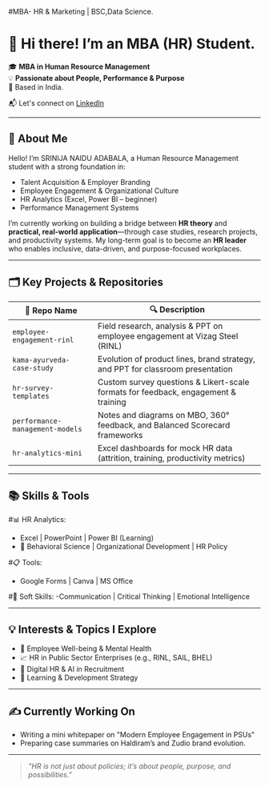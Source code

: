 
#MBA- HR & Marketing | BSC,Data Science.
# 👋 Hi there! I’m an MBA (HR) Student.

🎓 **MBA in Human Resource Management**  
💡 **Passionate about People, Performance & Purpose**  
📍 Based in India. 

📬 Let's connect on [LinkedIn](https://www.linkedin.com/in/srinija-naidu-adabala-56187223b/)

---

## 🌟 About Me

Hello! I’m SRINIJA NAIDU ADABALA, a Human Resource Management student with a strong foundation in:

- Talent Acquisition & Employer Branding  
- Employee Engagement & Organizational Culture  
- HR Analytics (Excel, Power BI – beginner)  
- Performance Management Systems  

I’m currently working on building a bridge between **HR theory** and **practical, real-world application**—through case studies, research projects, and productivity systems. My long-term goal is to become an **HR leader** who enables inclusive, data-driven, and purpose-focused workplaces.

---

## 🗂️ Key Projects & Repositories

|  📁 Repo Name                   |   🔍 Description                                                                   |
|-------------|---------------------------------------------------------------------------------------------------------|
| `employee-engagement-rinl`      | Field research, analysis & PPT on employee engagement at Vizag Steel (RINL)         |
| `kama-ayurveda-case-study`      | Evolution of product lines, brand strategy, and PPT for classroom presentation      |
| `hr-survey-templates`           | Custom survey questions & Likert-scale formats for feedback, engagement & training  |
| `performance-management-models` | Notes and diagrams on MBO, 360° feedback, and Balanced Scorecard frameworks         |
| `hr-analytics-mini`             | Excel dashboards for mock HR data (attrition, training, productivity metrics)       |

---

## 📚 Skills & Tools

#📊 HR Analytics:
- Excel | PowerPoint | Power BI (Learning)
- 🧠 Behavioral Science | Organizational Development | HR Policy
  
#📋 Tools:
- Google Forms | Canva | MS Office

#📘 Soft Skills:
-Communication | Critical Thinking | Emotional Intelligence

---

## 💡 Interests & Topics I Explore

- 🌿 Employee Well-being & Mental Health  
- 📈 HR in Public Sector Enterprises (e.g., RINL, SAIL, BHEL)  
- 🤖 Digital HR & AI in Recruitment  
- 🧠 Learning & Development Strategy  

---

## ✍️ Currently Working On

- Writing a mini whitepaper on "Modern Employee Engagement in PSUs"   
- Preparing case summaries on Haldiram’s and Zudio brand evolution.

---

> *"HR is not just about policies; it’s about people, purpose, and possibilities."*



